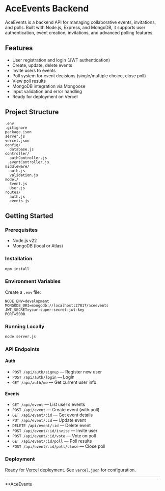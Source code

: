 # AceEvents Backend

AceEvents is a backend API for managing collaborative events, invitations, and polls. Built with Node.js, Express, and MongoDB, it supports user authentication, event creation, invitations, and advanced polling features.

## Features

- User registration and login (JWT authentication)
- Create, update, delete events
- Invite users to events
- Poll system for event decisions (single/multiple choice, close poll)
- View poll results
- MongoDB integration via Mongoose
- Input validation and error handling
- Ready for deployment on Vercel

## Project Structure

```
.env
.gitignore
package.json
server.js
vercel.json
config/
  database.js
controller/
  authController.js
  eventController.js
middleware/
  auth.js
  validation.js
model/
  Event.js
  User.js
routes/
  auth.js
  events.js
```

## Getting Started

### Prerequisites

- Node.js v22
- MongoDB (local or Atlas)

### Installation

```sh
npm install
```

### Environment Variables

Create a `.env` file:

```
NODE_ENV=development
MONGODB_URI=mongodb://localhost:27017/aceevents
JWT_SECRET=your-super-secret-jwt-key
PORT=5000
```

### Running Locally

```sh
node server.js
```

### API Endpoints

#### Auth

- `POST /api/auth/signup` — Register new user
- `POST /api/auth/login` — Login
- `GET /api/auth/me` — Get current user info

#### Events

- `GET /api/event` — List user’s events
- `POST /api/event` — Create event (with poll)
- `GET /api/event/:id` — Get event details
- `PUT /api/event/:id` — Update event
- `DELETE /api/event/:id` — Delete event
- `POST /api/event/:id/invite` — Invite user
- `POST /api/event/:id/vote` — Vote on poll
- `GET /api/event/:id/poll` — Poll results
- `POST /api/event/:id/poll/close` — Close poll

### Deployment

Ready for [Vercel](vercel.com) deployment. See [`vercel.json`](vercel.json) for configuration.

---

**AceEvents